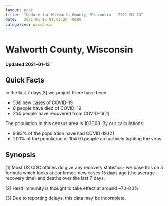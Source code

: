 ```yaml
---
layout: post
title:  "Update for Walworth County, Wisconsin - 2021-01-13"
date:   2021-01-13 01:01:29 -0600
categories: Wisconsin
---
```


# Walworth County, Wisconsin
#### Updated 2021-01-13

## Quick Facts

In the last 7 days[3] we project there have been
- *536* new cases of COVID-19
- *8* people have died of COVID-19
- *235* people have recovered from COVID-19[1]

The population in this census area is 103868. By our calculations:
- 9.83% of the population have had COVID-19.[2]
- 1.01% of the population or 1047.0 people are actively fighting the virus.

## Synopsis




[1] Most US CDC offices do give any recovery statistics- we base this on a formula which looks at confirmed new cases
15 days ago (the average recovery time) and deaths over the last 7 days.

[2] Herd Immunity is thought to take effect at around ~70-80%

[3] Due to reporting delays, this data may be incomplete.
 
    